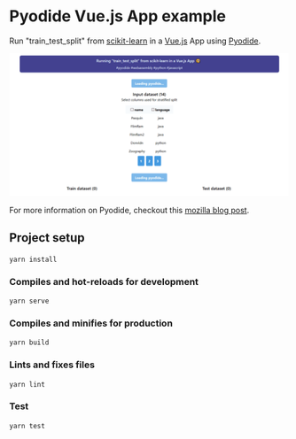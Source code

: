 # Pyodide Vue.js App example

Run "train_test_split" from [scikit-learn](http://scikit-learn.org/stable/modules/generated/sklearn.model_selection.train_test_split.html) in a [Vue.js](https://vuejs.org/) App using [Pyodide](https://github.com/iodide-project/pyodide).

![screenshot](docs/pyodide-vuejs-app-example.gif)

For more information on Pyodide, checkout this [mozilla blog post](https://hacks.mozilla.org/2019/04/pyodide-bringing-the-scientific-python-stack-to-the-browser/).

## Project setup

```
yarn install
```

### Compiles and hot-reloads for development

```
yarn serve
```

### Compiles and minifies for production

```
yarn build
```

### Lints and fixes files

```
yarn lint
```

### Test

```
yarn test
```
